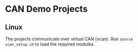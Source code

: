 # CAN Demo Projects

## Linux

The projects communicate over virtual CAN (vcan). Run `source vcan_setup.sh` to load the required modules.